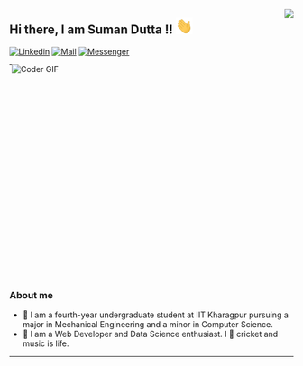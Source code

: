 <code><img align = 'right' height="60" src="https://upload.wikimedia.org/wikipedia/en/thumb/1/1c/IIT_Kharagpur_Logo.svg/1200px-IIT_Kharagpur_Logo.svg.png"></code>
<h2> Hi there, I am Suman Dutta !! <img src="https://raw.githubusercontent.com/ABSphreak/ABSphreak/master/gifs/Hi.gif" width="30px"></h2>

[![Linkedin](https://img.shields.io/badge/-suman_dutta-0077B5?style=for-the-badge&logo=linkedin&logoColor=white&link=https://www.linkedin.com/in/sumandutta-iitkgp/)](https://www.linkedin.com/in/sumandutta-iitkgp/)
[![Mail](https://img.shields.io/badge/-suman.dutta.8877@gmail.com-D14836?style=for-the-badge&logo=gmail&logoColor=white&link=mailto:suman.dutta.8877@gmail.com)](mailto:suman.dutta.8877@gmail.com)
[![Messenger](https://img.shields.io/badge/-suman.dutta.8877-00B2FF?style=for-the-badge&logo=messenger&logoColor=white&link=https://www.messenger.com/t/suman.dutta.8877)](https://www.messenger.com/t/suman.dutta.8877)


<img align='right'  src="https://media.giphy.com/media/SWoSkN6DxTszqIKEqv/giphy.gif" alt="Coder GIF" width="500" height="400">

<hr>

### About me 

- :book: I am a fourth-year undergraduate student at IIT Kharagpur pursuing a major in Mechanical Engineering and a minor in Computer Science.
- 🔭 I am a Web Developer and Data Science enthusiast. I 🧡 cricket and music is life.

<hr>

<!--
- 🔭 I’m currently working on ...
- 🌱 I’m currently learning ...
- 👯 I’m looking to collaborate on ...
- 🤔 I’m looking for help with ...
- 💬 Ask me about ...
- 📫 How to reach me: ...
- 😄 Pronouns: ...
- ⚡ Fun fact: ...
-->
